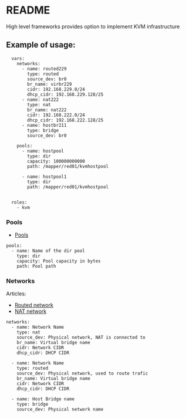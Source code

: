 # README

High level frameworks provides option to implement KVM infrastructure

## Example of usage: 

```
  vars:
    networks:
      - name: routed229
        type: routed
        source_dev: br0
        br_name: virbr229
        cidr: 192.168.229.0/24
        dhcp_cidr: 192.168.229.128/25
      - name: nat222
        type: nat
        br_name: nat222
        cidr: 192.168.222.0/24
        dhcp_cidr: 192.168.222.128/25
      - name: hostbr211
        type: bridge
        source_dev: br0

    pools:
      - name: hostpool
        type: dir
        capacity: 100000000000
        path: /mapper/red01/kvmhostpool

      - name: hostpool1
        type: dir
        path: /mapper/red01/kvmhostpool


  roles:
    - kvm
```

### Pools

- [Pools](https://access.redhat.com/documentation/en-us/red_hat_enterprise_linux/7/html/virtualization_deployment_and_administration_guide/sect-managing_guest_virtual_machines_with_virsh-storage_pool_commands)

```
pools:
  - name: Name of the dir pool
    type: dir
    capacity: Pool capacity in bytes
    path: Pool path

```

### Networks

Articles: 

- [Routed network](https://fabianlee.org/2019/06/05/kvm-creating-a-guest-vm-on-a-network-in-routed-mode/)
- [NAT network](https://fabianlee.org/2019/05/26/kvm-creating-a-guest-vm-on-a-nat-network/)



```
networks:
  - name: Network Name
    type: nat
    source_dev: Physical network, NAT is connected to
    br_name: Virtual bridge name
    cidr: Network CIDR
    dhcp_cidr: DHCP CIDR

  - name: Network Name
    type: routed
    source_dev: Physical network, used to route trafic
    br_name: Virtual bridge name
    cidr: Network CIDR
    dhcp_cidr: DHCP CIDR

  - name: Host Bridge name
    type: bridge
    source_dev: Physical network name
```